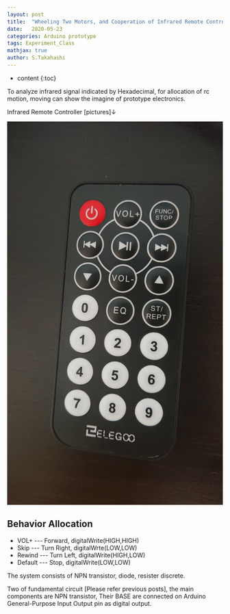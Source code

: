 ```yaml
---
layout: post
title:  "Wheeling Two Motors, and Cooperation of Infrared Remote Controller"
date:   2020-05-23
categories: Arduino prototype
tags: Experiment_Class
mathjax: true
author: S.Takahashi
---
```


* content
{:toc}

To analyze infrared signal indicated by Hexadecimal, for allocation of rc motion, moving can show the imagine of prototype electronics.

Infrared Remote Controller [pictures]↓





![img1](/img/0523/1.jpg)

## Behavior Allocation
- VOL+ --- Forward, digitalWrite(HIGH,HIGH)
- Skip --- Turn Right, digitalWrte(LOW,LOW)
- Rewind --- Turn Left, digitalWrite(HIGH,LOW)
- Default --- Stop, digitalWrite(LOW,LOW)

The system consists of NPN transistor, diode, resister discrete.

Two of fundamental circuit [Please refer previous posts], the main components are NPN transistor, Their BASE are connected on Arduino General-Purpose Input Output pin as digital output.